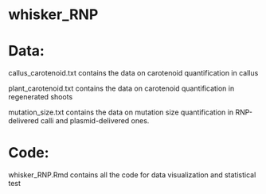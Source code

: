 # whisker_RNP

# Data:
callus_carotenoid.txt contains the data on carotenoid quantification in callus

plant_carotenoid.txt contains the data on carotenoid quantification in regenerated shoots

mutation_size.txt contains the data on mutation size quantification in RNP-delivered calli and plasmid-delivered ones.

# Code:
whisker_RNP.Rmd contains all the code for data visualization and statistical test
